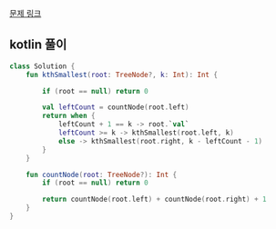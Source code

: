 [문제 링크](https://leetcode.com/problems/kth-smallest-element-in-a-bst/description/)


## kotlin 풀이
```kotlin
class Solution {
    fun kthSmallest(root: TreeNode?, k: Int): Int {

        if (root == null) return 0

        val leftCount = countNode(root.left)
        return when {
            leftCount + 1 == k -> root.`val`
            leftCount >= k -> kthSmallest(root.left, k)
            else -> kthSmallest(root.right, k - leftCount - 1)
        }
    }

    fun countNode(root: TreeNode?): Int {
        if (root == null) return 0

        return countNode(root.left) + countNode(root.right) + 1
    }
}
```
